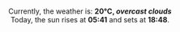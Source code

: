 <p  align="center"><br/>Currently, the weather is: <b> 20°C, <i>overcast clouds</i></b></br>Today, the sun rises at <b>05:41</b> and sets at <b>18:48</b>.</p>